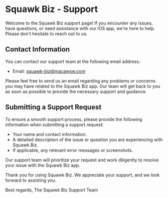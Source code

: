 # Squawk Biz - Support

Welcome to the Squawk Biz support page! If you encounter any issues, have questions, or need assistance with our iOS app, we're here to help. Please don't hesitate to reach out to us.

## Contact Information

You can contact our support team at the following email address:

- Email: squawk-biz@macawsw.com

Please feel free to send us an email regarding any problems or concerns you may have related to the Squawk Biz app. Our team will get back to you as soon as possible to provide the necessary support and guidance.

## Submitting a Support Request

To ensure a smooth support process, please provide the following information when submitting a support request:

- Your name and contact information.
- A detailed description of the issue or question you are experiencing with Squawk Biz.
- If applicable, any relevant error messages or screenshots.

Our support team will prioritize your request and work diligently to resolve your issue with the Squawk Biz app.

Thank you for using Squawk Biz. We appreciate your support, and we look forward to assisting you.

Best regards,
The Squawk Biz Support Team
